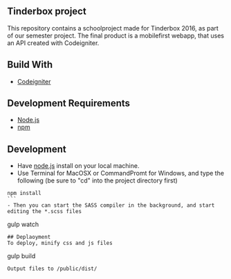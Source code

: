 ## Tinderbox project
This repository contains a schoolproject made for Tinderbox 2016, as part of our semester project.
The final product is a mobilefirst webapp, that uses an API created with Codeigniter.

## Build With
- [Codeigniter](http://www.codeigniter.com/)

## Development Requirements
- [Node.js](https://nodejs.org/en/)
- [npm](https://nodejs.org/en/)

## Development
- Have [node.js](https://nodejs.org/en/) install on your local machine.
- Use Terminal for MacOSX or CommandPromt for Windows, and type the following (be sure to "cd" into the project directory first)
````
npm install
```
- Then you can start the SASS compiler in the background, and start editing the *.scss files
````
gulp watch
````
## Deplaoyment
To deploy, minify css and js files
````
gulp build
```
Output files to /public/dist/
